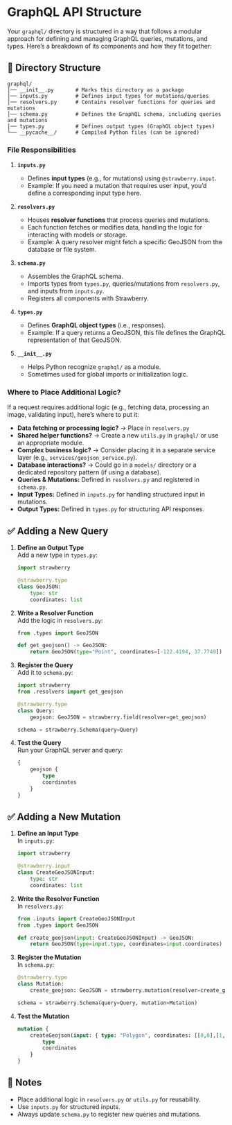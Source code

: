 # GraphQL API Structure

Your `graphql/` directory is structured in a way that follows a modular approach for defining and managing GraphQL queries, mutations, and types. Here’s a breakdown of its components and how they fit together:


## 📁 Directory Structure
```
graphql/
│── __init__.py       # Marks this directory as a package
│── inputs.py         # Defines input types for mutations/queries
│── resolvers.py      # Contains resolver functions for queries and mutations
│── schema.py         # Defines the GraphQL schema, including queries and mutations
│── types.py          # Defines output types (GraphQL object types)
└── __pycache__/      # Compiled Python files (can be ignored)
```

### **File Responsibilities**
1. **`inputs.py`**  
   - Defines **input types** (e.g., for mutations) using `@strawberry.input`.
   - Example: If you need a mutation that requires user input, you’d define a corresponding input type here.

2. **`resolvers.py`**  
   - Houses **resolver functions** that process queries and mutations.
   - Each function fetches or modifies data, handling the logic for interacting with models or storage.
   - Example: A query resolver might fetch a specific GeoJSON from the database or file system.

3. **`schema.py`**  
   - Assembles the GraphQL schema.
   - Imports types from `types.py`, queries/mutations from `resolvers.py`, and inputs from `inputs.py`.
   - Registers all components with Strawberry.

4. **`types.py`**  
   - Defines **GraphQL object types** (i.e., responses).
   - Example: If a query returns a GeoJSON, this file defines the GraphQL representation of that GeoJSON.

5. **`__init__.py`**  
   - Helps Python recognize `graphql/` as a module.
   - Sometimes used for global imports or initialization logic.

### **Where to Place Additional Logic?**
If a request requires additional logic (e.g., fetching data, processing an image, validating input), here’s where to put it:

- **Data fetching or processing logic?** → Place in `resolvers.py`
- **Shared helper functions?** → Create a new `utils.py` in `graphql/` or use an appropriate module.
- **Complex business logic?** → Consider placing it in a separate service layer (e.g., `services/geojson_service.py`).
- **Database interactions?** → Could go in a `models/` directory or a dedicated repository pattern (if using a database).
- **Queries & Mutations:** Defined in `resolvers.py` and registered in `schema.py`.
- **Input Types:** Defined in `inputs.py` for handling structured input in mutations.
- **Output Types:** Defined in `types.py` for structuring API responses.

## ✅ Adding a New Query

1. **Define an Output Type**  
   Add a new type in `types.py`:
   ```python
   import strawberry

   @strawberry.type
   class GeoJSON:
       type: str
       coordinates: list
   ```

2. **Write a Resolver Function**  
   Add the logic in `resolvers.py`:
   ```python
   from .types import GeoJSON

   def get_geojson() -> GeoJSON:
       return GeoJSON(type="Point", coordinates=[-122.4194, 37.7749])
   ```

3. **Register the Query**  
   Add it to `schema.py`:
   ```python
   import strawberry
   from .resolvers import get_geojson

   @strawberry.type
   class Query:
       geojson: GeoJSON = strawberry.field(resolver=get_geojson)

   schema = strawberry.Schema(query=Query)
   ```

4. **Test the Query**  
   Run your GraphQL server and query:
   ```graphql
   {
       geojson {
           type
           coordinates
       }
   }
   ```

## ✅ Adding a New Mutation

1. **Define an Input Type**  
   In `inputs.py`:
   ```python
   import strawberry

   @strawberry.input
   class CreateGeoJSONInput:
       type: str
       coordinates: list
   ```

2. **Write the Resolver Function**  
   In `resolvers.py`:
   ```python
   from .inputs import CreateGeoJSONInput
   from .types import GeoJSON

   def create_geojson(input: CreateGeoJSONInput) -> GeoJSON:
       return GeoJSON(type=input.type, coordinates=input.coordinates)
   ```

3. **Register the Mutation**  
   In `schema.py`:
   ```python
   @strawberry.type
   class Mutation:
       create_geojson: GeoJSON = strawberry.mutation(resolver=create_geojson)

   schema = strawberry.Schema(query=Query, mutation=Mutation)
   ```

4. **Test the Mutation**  
   ```graphql
   mutation {
       createGeojson(input: { type: "Polygon", coordinates: [[0,0],[1,1],[1,0],[0,0]] }) {
           type
           coordinates
       }
   }
   ```

## 📌 Notes
- Place additional logic in `resolvers.py` or `utils.py` for reusability.
- Use `inputs.py` for structured inputs.
- Always update `schema.py` to register new queries and mutations.

